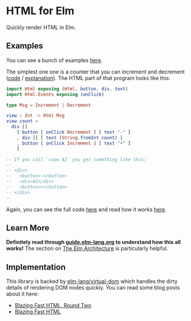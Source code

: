 # HTML for Elm

Quickly render HTML in Elm.


## Examples

You can see a bunch of examples [here](http://elm-lang.org/examples).

The simplest one one is a counter that you can increment and decrement ([code](http://elm-lang.org/examples/buttons) / [explanation](https://guide.elm-lang.org/architecture/user_input/buttons.html)). The HTML part of that program looks like this:

```elm
import Html exposing (Html, button, div, text)
import Html.Events exposing (onClick)

type Msg = Increment | Decrement

view : Int -> Html Msg
view count =
  div []
    [ button [ onClick Decrement ] [ text "-" ]
    , div [] [ text (String.fromInt count) ]
    , button [ onClick Increment ] [ text "+" ]
    ]

-- If you call `view 42` you get something like this:
--
-- <div>
--   <button>-</button>
--   <div>42</div>
--   <button>+</button>
-- </div>
--
```

Again, you can see the full code [here](http://elm-lang.org/examples/buttons) and read how it works [here](https://guide.elm-lang.org/architecture/user_input/buttons.html).


## Learn More

**Definitely read through [guide.elm-lang.org](http://guide.elm-lang.org/) to understand how this all works!** The section on [The Elm Architecture](http://guide.elm-lang.org/architecture/index.html) is particularly helpful.


## Implementation

This library is backed by [elm-lang/virtual-dom](http://package.elm-lang.org/packages/elm-lang/virtual-dom/latest/) which handles the dirty details of rendering DOM nodes quickly. You can read some blog posts about it here:

  - [Blazing Fast HTML, Round Two](http://elm-lang.org/blog/blazing-fast-html-round-two)
  - [Blazing Fast HTML](http://elm-lang.org/blog/blazing-fast-html)
